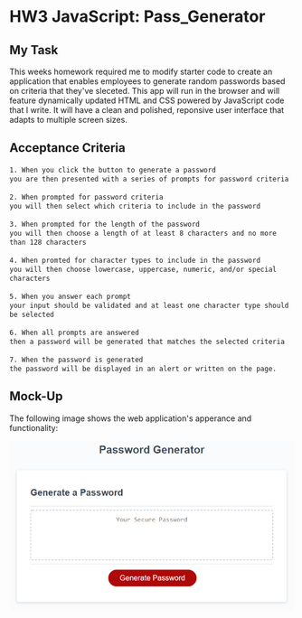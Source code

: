 # HW3 JavaScript: Pass_Generator

## My Task
This weeks homework required me to modify starter code to create an application that enables employees to generate random passwords based on criteria that they've sleceted. This app will run in the browser and will feature dynamically updated HTML and CSS powered by JavaScript code that I write. It will have a clean and polished, reponsive user interface that adapts to multiple screen sizes.

## Acceptance Criteria

```
1. When you click the button to generate a password
you are then presented with a series of prompts for password criteria

2. When prompted for password criteria
you will then select which criteria to include in the password

3. When prompted for the length of the password
you will then choose a length of at least 8 characters and no more than 128 characters

4. When promted for character types to include in the password
you will then choose lowercase, uppercase, numeric, and/or special characters

5. When you answer each prompt
your input should be validated and at least one character type should be selected

6. When all prompts are answered
then a password will be generated that matches the selected criteria

7. When the password is generated
the password will be displayed in an alert or written on the page.
```

## Mock-Up
The following image shows the web application's apperance and functionality:

![The Password Generator application displays a red button to "Generate Password".](./images/03-javascript-homework-demo.png)